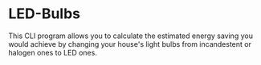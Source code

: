 # LED-Bulbs
 This CLI program allows you to calculate the estimated energy saving you would achieve by changing your house's light bulbs from incandestent or halogen ones to LED ones.
